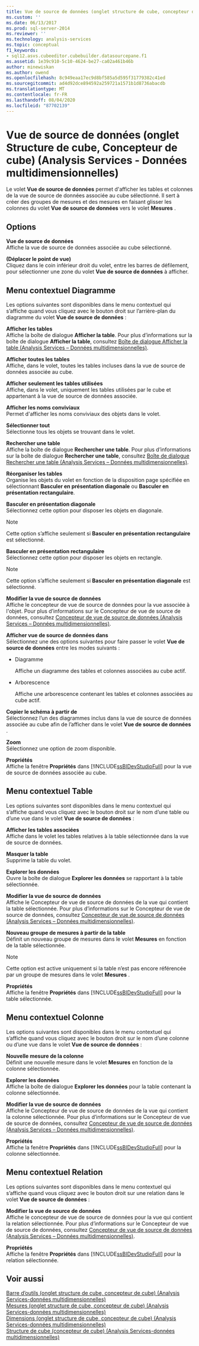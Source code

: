 ```yaml
---
title: Vue de source de données (onglet structure de cube, concepteur de cube) (Analysis Services-données multidimensionnelles) | Microsoft Docs
ms.custom: ''
ms.date: 06/13/2017
ms.prod: sql-server-2014
ms.reviewer: ''
ms.technology: analysis-services
ms.topic: conceptual
f1_keywords:
- sql12.asvs.cubeeditor.cubebuilder.datasourcepane.f1
ms.assetid: 1e39c910-5c10-4624-be27-ca02a461b46b
author: minewiskan
ms.author: owend
ms.openlocfilehash: 8c949eaa17ec9d8bf585a5d595f31779382c41ed
ms.sourcegitcommit: ad4d92dce894592a259721a1571b1d8736abacdb
ms.translationtype: MT
ms.contentlocale: fr-FR
ms.lasthandoff: 08/04/2020
ms.locfileid: "87702139"
---
```

# <a name="data-source-view-cube-structure-tab-cube-designer-analysis-services---multidimensional-data"></a>Vue de source de données (onglet Structure de cube, Concepteur de cube) (Analysis Services - Données multidimensionnelles)
  Le volet **Vue de source de données** permet d'afficher les tables et colonnes de la vue de source de données associée au cube sélectionné. Il sert à créer des groupes de mesures et des mesures en faisant glisser les colonnes du volet **Vue de source de données** vers le volet **Mesures** .  
  
## <a name="options"></a>Options  
 **Vue de source de données**  
 Affiche la vue de source de données associée au cube sélectionné.  
  
 **(Déplacer le point de vue)**  
 Cliquez dans le coin inférieur droit du volet, entre les barres de défilement, pour sélectionner une zone du volet **Vue de source de données** à afficher.  
  
## <a name="diagram-context-menu"></a>Menu contextuel Diagramme  
 Les options suivantes sont disponibles dans le menu contextuel qui s’affiche quand vous cliquez avec le bouton droit sur l’arrière-plan du diagramme du volet **Vue de source de données** :  
  
 **Afficher les tables**  
 Affiche la boîte de dialogue **Afficher la table**. Pour plus d’informations sur la boîte de dialogue **Afficher la table**, consultez [Boîte de dialogue Afficher la table &#40;Analysis Services – Données multidimensionnelles&#41;](show-table-dialog-box-analysis-services-multidimensional-data.md).  
  
 **Afficher toutes les tables**  
 Affiche, dans le volet, toutes les tables incluses dans la vue de source de données associée au cube.  
  
 **Afficher seulement les tables utilisées**  
 Affiche, dans le volet, uniquement les tables utilisées par le cube et appartenant à la vue de source de données associée.  
  
 **Afficher les noms conviviaux**  
 Permet d'afficher les noms conviviaux des objets dans le volet.  
  
 **Sélectionner tout**  
 Sélectionne tous les objets se trouvant dans le volet.  
  
 **Rechercher une table**  
 Affiche la boîte de dialogue **Rechercher une table**. Pour plus d’informations sur la boîte de dialogue **Rechercher une table**, consultez [Boîte de dialogue Rechercher une table &#40;Analysis Services – Données multidimensionnelles&#41;](find-table-dialog-box-analysis-services-multidimensional-data.md).  
  
 **Réorganiser les tables**  
 Organise les objets du volet en fonction de la disposition page spécifiée en sélectionnant **Basculer en présentation diagonale** ou **Basculer en présentation rectangulaire**.  
  
 **Basculer en présentation diagonale**  
 Sélectionnez cette option pour disposer les objets en diagonale.  
  
> [!NOTE]  
>  Cette option s’affiche seulement si **Basculer en présentation rectangulaire** est sélectionné.  
  
 **Basculer en présentation rectangulaire**  
 Sélectionnez cette option pour disposer les objets en rectangle.  
  
> [!NOTE]  
>  Cette option s’affiche seulement si **Basculer en présentation diagonale** est sélectionné.  
  
 **Modifier la vue de source de données**  
 Affiche le concepteur de vue de source de données pour la vue associée à l'objet. Pour plus d’informations sur le Concepteur de vue de source de données, consultez [Concepteur de vue de source de données &#40;Analysis Services – Données multidimensionnelles&#41;](data-source-view-designer-analysis-services-multidimensional-data.md).  
  
 **Afficher vue de source de données dans**  
 Sélectionnez une des options suivantes pour faire passer le volet **Vue de source de données** entre les modes suivants :  
  
-   Diagramme  
  
     Affiche un diagramme des tables et colonnes associées au cube actif.  
  
-   Arborescence  
  
     Affiche une arborescence contenant les tables et colonnes associées au cube actif.  
  
 **Copier le schéma à partir de**  
 Sélectionnez l’un des diagrammes inclus dans la vue de source de données associée au cube afin de l’afficher dans le volet **Vue de source de données** .  
  
 **Zoom**  
 Sélectionnez une option de zoom disponible.  
  
 **Propriétés**  
 Affiche la fenêtre **Propriétés** dans [!INCLUDE[ssBIDevStudioFull](../includes/ssbidevstudiofull-md.md)] pour la vue de source de données associée au cube.  
  
## <a name="table-context-menu"></a>Menu contextuel Table  
 Les options suivantes sont disponibles dans le menu contextuel qui s’affiche quand vous cliquez avec le bouton droit sur le nom d’une table ou d’une vue dans le volet **Vue de source de données** :  
  
 **Afficher les tables associées**  
 Affiche dans le volet les tables relatives à la table sélectionnée dans la vue de source de données.  
  
 **Masquer la table**  
 Supprime la table du volet.  
  
 **Explorer les données**  
 Ouvre la boîte de dialogue **Explorer les données** se rapportant à la table sélectionnée.  
  
 **Modifier la vue de source de données**  
 Affiche le Concepteur de vue de source de données de la vue qui contient la table sélectionnée. Pour plus d’informations sur le Concepteur de vue de source de données, consultez [Concepteur de vue de source de données &#40;Analysis Services – Données multidimensionnelles&#41;](data-source-view-designer-analysis-services-multidimensional-data.md).  
  
 **Nouveau groupe de mesures à partir de la table**  
 Définit un nouveau groupe de mesures dans le volet **Mesures** en fonction de la table sélectionnée.  
  
> [!NOTE]  
>  Cette option est active uniquement si la table n’est pas encore référencée par un groupe de mesures dans le volet **Mesures** .  
  
 **Propriétés**  
 Affiche la fenêtre **Propriétés** dans [!INCLUDE[ssBIDevStudioFull](../includes/ssbidevstudiofull-md.md)] pour la table sélectionnée.  
  
## <a name="column-context-menu"></a>Menu contextuel Colonne  
 Les options suivantes sont disponibles dans le menu contextuel qui s’affiche quand vous cliquez avec le bouton droit sur le nom d’une colonne ou d’une vue dans le volet **Vue de source de données** :  
  
 **Nouvelle mesure de la colonne**  
 Définit une nouvelle mesure dans le volet **Mesures** en fonction de la colonne sélectionnée.  
  
 **Explorer les données**  
 Affiche la boîte de dialogue **Explorer les données** pour la table contenant la colonne sélectionnée.  
  
 **Modifier la vue de source de données**  
 Affiche le Concepteur de vue de source de données de la vue qui contient la colonne sélectionnée. Pour plus d’informations sur le Concepteur de vue de source de données, consultez [Concepteur de vue de source de données &#40;Analysis Services – Données multidimensionnelles&#41;](data-source-view-designer-analysis-services-multidimensional-data.md).  
  
 **Propriétés**  
 Affiche la fenêtre **Propriétés** dans [!INCLUDE[ssBIDevStudioFull](../includes/ssbidevstudiofull-md.md)] pour la colonne sélectionnée.  
  
## <a name="relationship-context-menu"></a>Menu contextuel Relation  
 Les options suivantes sont disponibles dans le menu contextuel qui s’affiche quand vous cliquez avec le bouton droit sur une relation dans le volet **Vue de source de données** :  
  
 **Modifier la vue de source de données**  
 Affiche le concepteur de vue de source de données pour la vue qui contient la relation sélectionnée. Pour plus d’informations sur le Concepteur de vue de source de données, consultez [Concepteur de vue de source de données &#40;Analysis Services – Données multidimensionnelles&#41;](data-source-view-designer-analysis-services-multidimensional-data.md).  
  
 **Propriétés**  
 Affiche la fenêtre **Propriétés** dans [!INCLUDE[ssBIDevStudioFull](../includes/ssbidevstudiofull-md.md)] pour la relation sélectionnée.  
  
## <a name="see-also"></a>Voir aussi  
 [Barre d’outils &#40;onglet structure de cube, concepteur de cube&#41; &#40;Analysis Services-données multidimensionnelles&#41;](toolbar-cube-structure-cube-designer-analysis-services-multidimensional-data.md)   
 [Mesures &#40;onglet structure de cube, concepteur de cube&#41; &#40;Analysis Services-données multidimensionnelles&#41;](measures-cube-structure-cube-designer-analysis-services-multidimensional-data.md)   
 [Dimensions &#40;onglet structure de cube, concepteur de cube&#41; &#40;Analysis Services-données multidimensionnelles&#41;](dimensions-cube-structure-cube-designer-analysis-services-multidimensional-data.md)   
 [Structure de cube &#40;concepteur de cube&#41; &#40;Analysis Services-données multidimensionnelles&#41;](cube-structure-cube-designer-analysis-services-multidimensional-data.md)  
  
  
